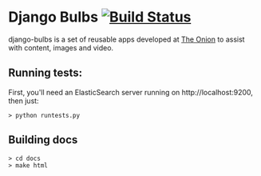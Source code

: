 # Django Bulbs [![Build Status](https://magnum.travis-ci.com/theonion/django-bulbs.png?token=cBZRscrrbcP3TYq87VqV&branch=indexable)](https://magnum.travis-ci.com/theonion/django-bulbs)

django-bulbs is a set of reusable apps developed at [The Onion](http://www.theonion.com) to assist with content, images and video.

## Running tests:

First, you'll need an ElasticSearch server running on http://localhost:9200, then just:

    > python runtests.py

## Building docs

    > cd docs
    > make html